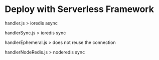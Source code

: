 # Deploy with Serverless Framework

handler.js > ioredis async

handlerSync.js > ioredis sync

handlerEphemeral.js > does not reuse the connection

handlerNodeRedis.js > noderedis sync